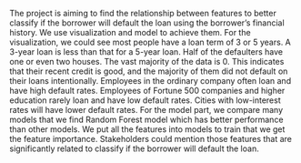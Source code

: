 
The project is aiming to find the relationship between features to better classify if the  borrower will default the loan using the borrower’s financial history. We use visualization  and model to achieve them. For the visualization, we could see most people have a loan term  of 3 or 5 years. A 3-year loan is less than that for a 5-year loan. Half of the defaulters have  one or even two houses. The vast majority of the data is 0. This indicates that their recent  credit is good, and the majority of them did not default on their loans intentionally.  Employees in the ordinary company often loan and have high default rates. Employees of  Fortune 500 companies and higher education rarely loan and have low default rates. Cities  with low-interest rates will have lower default rates. For the model part, we compare many  models that we find Random Forest model which has better performance than other models.  We put all the features into models to train that we get the feature importance. Stakeholders  could mention those features that are significantly related to classify if the borrower will  default the loan.
